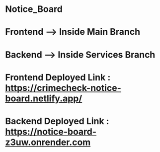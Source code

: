 # Notice_Board

# Frontend --> Inside Main Branch

# Backend --> Inside Services Branch

# Frontend Deployed Link : https://crimecheck-notice-board.netlify.app/

# Backend Deployed Link : https://notice-board-z3uw.onrender.com
